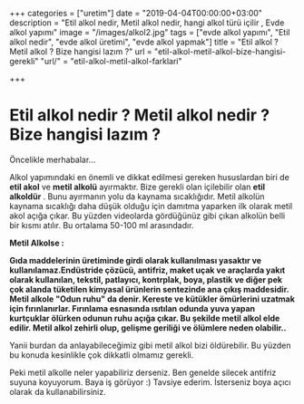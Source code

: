 +++
categories = ["uretim"]
date = "2019-04-04T00:00:00+03:00"
description = "Etil alkol nedir, Metil alkol nedir, hangi alkol türü içilir , Evde alkol yapımı"
image = "/images/alkol2.jpg"
tags = ["evde alkol yapımı", "Etil alkol nedir", "evde alkol üretimi", "evde alkol yapmak"]
title = "Etil alkol ? Metil alkol ? Bize hangisi lazım ?"
url = "etil-alkol-metil-alkol-bize-hangisi-gerekli"
"url/" = "etil-alkol-metil-alkol-farklari"

+++
# Etil alkol nedir ? Metil alkol nedir ? Bize hangisi lazım ?

Öncelikle merhabalar...

Alkol yapımındaki en önemli ve dikkat edilmesi gereken hususlardan biri de **etil akol** ve **metil alkolü** ayırmaktır. Bize gerekli olan içilebilir olan **etil alkoldür** . Bunu ayırmanın yolu da kaynama sıcaklığıdır. Metil alkolün kaynama sıcaklığı daha düşük olduğu için damıtma yaparken ilk olarak metil akol açığa çıkar. Bu yüzden videolarda gördüğünüz gibi çıkan alkolün belli bir kısmı atılır. Bu ortalama 50-100 ml arasındadır.

**Metil Alkolse :**

**Gıda maddelerinin üretiminde girdi olarak kullanılması yasaktır ve kullanılamaz.Endüstride çözücü, antifriz, maket uçak ve araçlarda yakıt olarak kullanılan, tekstil, patlayıcı, kontrplak, boya, plastik ve diğer pek çok alanda tüketilen kimyasal ürünlerin sentezinde ana çıkış maddesidir. Metil alkole "Odun ruhu" da denir. Kereste ve kütükler ömürlerini uzatmak için fırınlanırlar. Fırınlama esnasında ısıtılan odunda yuva yapan kurtçuklar ölürken odunun ruhu açığa çıkar. Bu şekilde metil alkol elde edilir. Metil alkol zehirli olup, gelişme geriliği ve ölümlere neden olabilir..**

Yanii burdan da anlayabileceğimiz gibi metil alkol bizi öldürebilir. Bu yüzden bu konuda kesinlikle çok dikkatli olmamız gerekli.

Peki metil alkolle neler yapabiliriz derseniz. Ben genelde silecek antifriz suyuna koyuyorum. Baya iş görüyor :) Tavsiye ederim. İsterseniz boya açıcı olarak da kullanabilirsiniz.